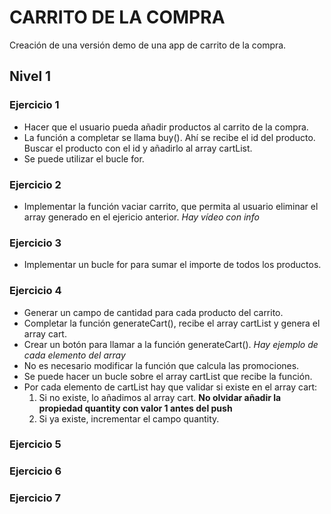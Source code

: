 # CARRITO DE LA COMPRA  

Creación de una versión demo de una app de carrito de la compra.  
## Nivel 1  
### Ejercicio 1
- Hacer que el usuario pueda añadir productos al carrito de la compra.  
- La función a completar se llama buy(). Ahí se recibe el id del producto.  
Buscar el producto con el id y añadirlo al array cartList.  
- Se puede utilizar el bucle for.

### Ejercicio 2  
- Implementar la función vaciar carrito, que permita al usuario eliminar el array generado en el ejericio anterior. *Hay vídeo con info*

### Ejercicio 3
- Implementar un bucle for para sumar el importe de todos los productos.  

### Ejercicio 4  
- Generar un campo de cantidad para cada producto del carrito.  
- Completar la función generateCart(), recibe el array cartList y genera el array cart.  
- Crear un botón para llamar a la función generateCart(). *Hay ejemplo de cada elemento del array*
- No es necesario modificar la función que calcula las promociones.  
- Se puede hacer un bucle sobre el array cartList que recibe la función.  
- Por cada elemento de cartList hay que validar si existe en el array cart:  
    1. Si no existe, lo añadimos al array cart. **No olvidar añadir la propiedad quantity con valor 1 antes del push**
    2. Si ya existe, incrementar el campo quantity.

### Ejercicio 5  
### Ejercicio 6  
### Ejercicio 7

